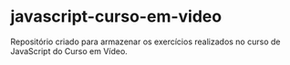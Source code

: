# javascript-curso-em-video
Repositório criado para armazenar os exercícios realizados no curso de JavaScript do Curso em Vídeo.
